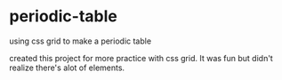 # periodic-table
using css grid to make a periodic table


created this project for more practice with css grid. It was fun but didn't realize there's alot of elements.
